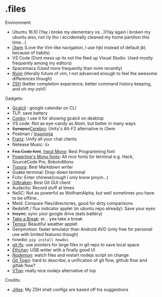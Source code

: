 # .files

Environment:

- Ubuntu 16.10 (Yay i broke my elementary os...)(Yay again i broken my ubuntu also, not rly tho i accidentally cleaned my home partition this time...)
- [i3wm](https://i3wm.org) (Love the Vim-like navigation, I use hjkl instead of default jkl; because of habits)
- VS Code (Dont mess up its not the fked up Visual Studio. Used mostly frequently among my editors)
- Spacemacs (Used more frequently than nvim recently)
- [Nvim](https://neovim.io/) (literally future of vim, I not advanced enough to feel the awesome differences though)
- [ZSH](http://www.zsh.org/) (better completion experience, better command history keeping, and oh-my-zsh!)

Gadgets:

- [Gcalcli](https://github.com/insanum/gcalcli) : google calendar on CLI
- TLP: save battery
- [Conky](https://github.com/brndnmtthws/conky): I use it for showing gcalcli on desktop
- VS code: Not as eye-candy as Atom, but better in many ways
- ~~Synapse~~[Cerebro](http://cerebroapp.com/): Unity's Alt-F2 alternative in i3wm
- Postman / [Insominia](https://insomnia.rest/)
- [Franz](http://meetfranz.com/): Unify all your chat clients
- Netease Music: :+1:
- ~~Fira Code font~~, [Input Mono](input.fontbureau.com/): Best Programming font
- [Powerline's Mono fonts](https://github.com/powerline/fonts): All nice fonts for terminal e.g. Hack, SourceCode Pro, RobotoMono
- [Typora](typora.io): Best Markdown writer
- Guake terminal: Drop-down terminal
- Fcitx: Enter chinese(*cough* i only know pinyin...)
- [Gitkraken](https://www.gitkraken.com/): Best Git GUI client
- Audacity: Record stuff at times
- NaSC: Not as powerful as WolframAlpha, but well sometimes you have to be offline..
- Meld: Compare files/directories, good for dirty comparisons
- Redshift / flux indicator applet (in ubuntu repo already): Save your eyes
- ~~Insync~~: sync your google drive (eats battery)
- [Take a Break](http://ppa.launchpad.net/vlijm/takeabreak/ubuntu/pool/main/t/takeabreak/): er... yea take a break
- [Temps](https://jackd248.github.io/temps/): Beautiful weather applet
- Genymotion: faster emulator than Android AVD (only free for personal use with limited features though)
- howdoi: `pip install howdoi`
- [git lfs](https://git-lfs.github.com/): use pointers for large files in git repo to save local space
- [Ethcher](https://etcher.io/): USB writer with a finally good UI
- [Nodemon](https://www.npmjs.com/package/nodemon): watch files and restart nodejs script on change
- [Git Town](http://www.git-town.com): hard to describe, a unification of git flow, github flow and gitlab flow?
- [VTop](https://github.com/MrRio/vtop): really nice nodejs alternative of top

Credits:
- [Jilles](http://jilles.me/badassify-your-terminal-and-shell/): My ZSH shell configs are based off his suggestions


